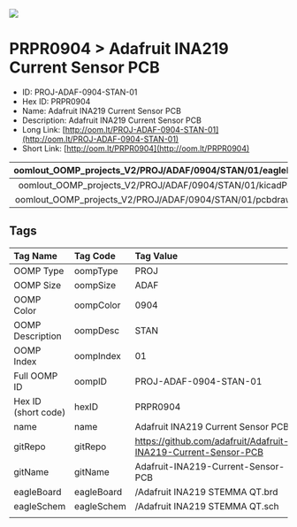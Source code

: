 


  
![][im]
# PRPR0904 > Adafruit INA219 Current Sensor PCB

- ID: PROJ-ADAF-0904-STAN-01
- Hex ID: PRPR0904
- Name: Adafruit INA219 Current Sensor PCB
- Description: Adafruit INA219 Current Sensor PCB
- Long Link: [http://oom.lt/PROJ-ADAF-0904-STAN-01](http://oom.lt/PROJ-ADAF-0904-STAN-01)
- Short Link: [http://oom.lt/PRPR0904](http://oom.lt/PRPR0904)
  

|oomlout_OOMP_projects_V2/PROJ/ADAF/0904/STAN/01/eagleImage.png|oomlout_OOMP_projects_V2/PROJ/ADAF/0904/STAN/01/eagleSchemImage.png|oomlout_OOMP_projects_V2/PROJ/ADAF/0904/STAN/01/kicadPcb3dFront.png|oomlout_OOMP_projects_V2/PROJ/ADAF/0904/STAN/01/kicadPcb3dBack.png|
| :---: | :---: | :---: | :---: |
|oomlout_OOMP_projects_V2/PROJ/ADAF/0904/STAN/01/kicadPcb3d.png|oomlout_OOMP_projects_V2/PROJ/ADAF/0904/STAN/01/bomBack.png|oomlout_OOMP_projects_V2/PROJ/ADAF/0904/STAN/01/bomFront.png|oomlout_OOMP_projects_V2/PROJ/ADAF/0904/STAN/01/pcbdraw.svg|
|oomlout_OOMP_projects_V2/PROJ/ADAF/0904/STAN/01/pcbdrawBack.svg||||

## Tags
  

|Tag Name|Tag Code|Tag Value|
| :--- | :--- | :--- |
|OOMP Type|oompType|PROJ|
|OOMP Size|oompSize|ADAF|
|OOMP Color|oompColor|0904|
|OOMP Description|oompDesc|STAN|
|OOMP Index|oompIndex|01|
|Full OOMP ID|oompID|PROJ-ADAF-0904-STAN-01|
|Hex ID (short code)|hexID|PRPR0904|
|name|name|Adafruit INA219 Current Sensor PCB|
|gitRepo|gitRepo|https://github.com/adafruit/Adafruit-INA219-Current-Sensor-PCB|
|gitName|gitName|Adafruit-INA219-Current-Sensor-PCB|
|eagleBoard|eagleBoard|/Adafruit INA219 STEMMA QT.brd|
|eagleSchem|eagleSchem|/Adafruit INA219 STEMMA QT.sch|
||||



[im]: PROJ/ADAF/0904/STAN/01/kicadPcb3d_450.png
